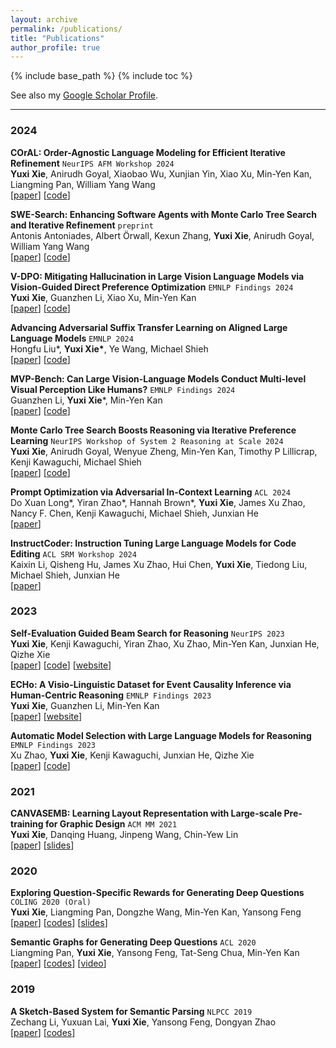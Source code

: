 ```yaml
---
layout: archive
permalink: /publications/
title: "Publications"
author_profile: true
---
```


{% include base_path %}
{% include toc %}

See also my [Google Scholar Profile](https://scholar.google.com/citations?user=LNLECx0AAAAJ&hl).

---

### 2024

**COrAL: Order-Agnostic Language Modeling for Efficient Iterative Refinement** `NeurIPS AFM Workshop 2024`    
**Yuxi Xie**, Anirudh Goyal, Xiaobao Wu, Xunjian Yin, Xiao Xu, Min-Yen Kan, Liangming Pan, William Yang Wang    
[[paper](https://arxiv.org/abs/2410.09675)] [[code](https://github.com/YuxiXie/COrAL)]

**SWE-Search: Enhancing Software Agents with Monte Carlo Tree Search and Iterative Refinement** `preprint`    
Antonis Antoniades, Albert Örwall, Kexun Zhang, **Yuxi Xie**, Anirudh Goyal, William Yang Wang    
[[paper](https://arxiv.org/abs/2410.20285)] [[code](https://github.com/aorwall/moatless-tree-search)]

**V-DPO: Mitigating Hallucination in Large Vision Language Models via Vision-Guided Direct Preference Optimization** `EMNLP Findings 2024`    
**Yuxi Xie**, Guanzhen Li, Xiao Xu, Min-Yen Kan    
[[paper](https://arxiv.org/pdf/2411.02712v1)] [[code](https://github.com/YuxiXie/V-DPO)]

**Advancing Adversarial Suffix Transfer Learning on Aligned Large Language Models** `EMNLP 2024`    
Hongfu Liu\*, **Yuxi Xie\***, Ye Wang, Michael Shieh    
[[paper](https://www.arxiv.org/abs/2408.14866)] [[code](https://github.com/Waffle-Liu/DeGCG)]

**MVP-Bench: Can Large Vision-Language Models Conduct Multi-level Visual Perception Like Humans?** `EMNLP Findings 2024`    
Guanzhen Li, **Yuxi Xie***, Min-Yen Kan    
[[paper](https://arxiv.org/abs/2410.04345)] [[code](https://github.com/GuanzhenLi/MVP-Bench)]

**Monte Carlo Tree Search Boosts Reasoning via Iterative Preference Learning** `NeurIPS Workshop of System 2 Reasoning at Scale 2024`    
**Yuxi Xie**, Anirudh Goyal, Wenyue Zheng, Min-Yen Kan, Timothy P Lillicrap, Kenji Kawaguchi, Michael Shieh    
[[paper](https://arxiv.org/abs/2405.00451)] [[code](https://github.com/YuxiXie/MCTS-DPO)]

**Prompt Optimization via Adversarial In-Context Learning** `ACL 2024`    
Do Xuan Long\*, Yiran Zhao\*, Hannah Brown\*, **Yuxi Xie**, James Xu Zhao, Nancy F. Chen, Kenji Kawaguchi, Michael Shieh, Junxian He    
[[paper](https://openreview.net/forum?id=Uwog84Xnlr)]

**InstructCoder: Instruction Tuning Large Language Models for Code Editing** `ACL SRM Workshop 2024`    
Kaixin Li, Qisheng Hu, James Xu Zhao, Hui Chen, **Yuxi Xie**, Tiedong Liu, Michael Shieh, Junxian He    
[[paper](https://arxiv.org/abs/2310.20329)]

### 2023
**Self-Evaluation Guided Beam Search for Reasoning** `NeurIPS 2023`    
**Yuxi Xie**, Kenji Kawaguchi, Yiran Zhao, Xu Zhao, Min-Yen Kan, Junxian He, Qizhe Xie  
[[paper](https://arxiv.org/abs/2305.00633)] [[code](https://github.com/YuxiXie/SelfEval-Guided-Decoding)] [[website](https://guideddecoding.github.io/)]

**ECHo: A Visio-Linguistic Dataset for Event Causality Inference via Human-Centric Reasoning** `EMNLP Findings 2023`    
**Yuxi Xie**, Guanzhen Li, Min-Yen Kan  
[[paper](https://arxiv.org/abs/2305.14740)] [[website](https://github.com/YuxiXie/ECHo)]

**Automatic Model Selection with Large Language Models for Reasoning** `EMNLP Findings 2023`  
Xu Zhao, **Yuxi Xie**, Kenji Kawaguchi, Junxian He, Qizhe Xie  
[[paper](https://arxiv.org/abs/2305.14333)] [[code](https://github.com/xuzhao0/model-selection-reasoning)]

### 2021
**CANVASEMB: Learning Layout Representation with Large-scale Pre-training for Graphic Design** `ACM MM 2021`    
**Yuxi Xie**, Danqing Huang, Jinpeng Wang, Chin-Yew Lin   
[[paper](https://dl.acm.org/doi/10.1145/3474085.3475541)] [[slides](https://docs.google.com/presentation/d/1JxozAgOTkF3cqHXK7r34ihlTy-nvxwIfXtCSZs9mz7U/edit?usp=sharing)]

### 2020
**Exploring Question-Specific Rewards for Generating Deep Questions** `COLING 2020 (Oral)`   
**Yuxi Xie**, Liangming Pan, Dongzhe Wang, Min-Yen Kan, Yansong Feng    
[[paper](https://aclanthology.org/2020.coling-main.228.pdf)] [[codes](https://github.com/YuxiXie/RL-for-Question-Generation)] [[slides](https://github.com/YuxiXie/RL-for-Question-Generation/blob/main/doc/%E3%80%90SLIDES%E3%80%91Exploring%20Question-Specific%20Rewards%20for%20Generating%20Deep%20Questions.pdf)]      

**Semantic Graphs for Generating Deep Questions**  `ACL 2020`     
Liangming Pan, **Yuxi Xie**, Yansong Feng, Tat-Seng Chua, Min-Yen Kan   
[[paper](https://aclanthology.org/2020.acl-main.135.pdf)] [[codes](https://github.com/YuxiXie/SG-Deep-Question-Generation)] [[video](http://slideslive.com/38929018)]       


### 2019
**A Sketch-Based System for Semantic Parsing** `NLPCC 2019`   
Zechang Li, Yuxuan Lai, **Yuxi Xie**, Yansong Feng, Dongyan Zhao    
[[paper](https://arxiv.org/pdf/1909.00574.pdf)] [[codes](https://github.com/zechagl/NLPCC2019-Semantic-Parsing)]       

